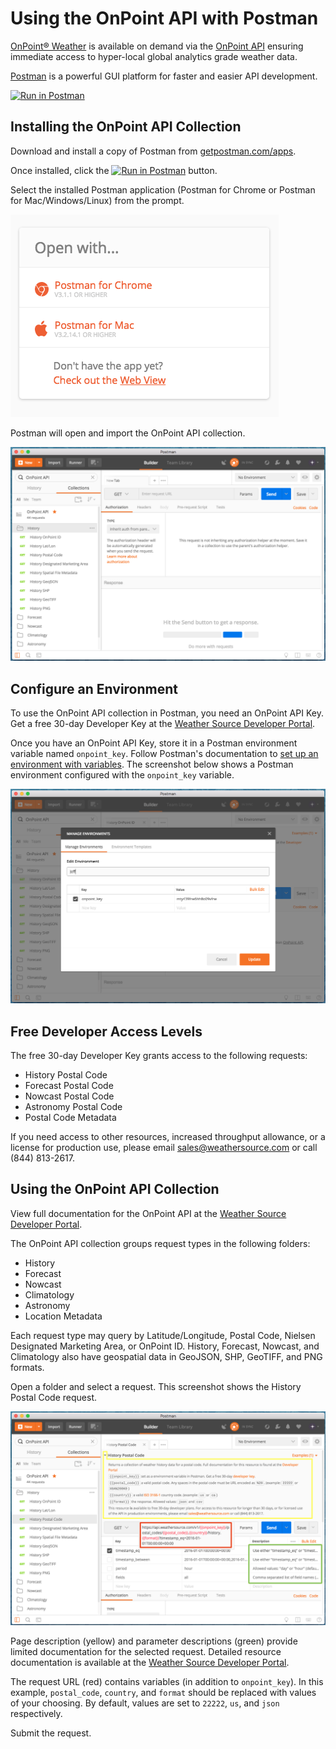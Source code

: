 # Using the OnPoint API with Postman

[OnPoint® Weather](https://weathersource.com/products/onpoint-weather/) is available on demand via the [OnPoint API](https://developer.weathersource.com/) ensuring immediate access to hyper-local global analytics grade weather data.

[Postman](https://www.getpostman.com/) is a powerful GUI platform for faster and easier API development.

[![Run in Postman](https://run.pstmn.io/button.svg)](https://app.getpostman.com/run-collection/ce7a3abf5ca6e28ff776)


## Installing the OnPoint API Collection

Download and install a copy of Postman from [getpostman.com/apps](https://www.getpostman.com/apps).

Once installed, click the [![Run in Postman](https://run.pstmn.io/button.svg)](https://app.getpostman.com/run-collection/ce7a3abf5ca6e28ff776) button.

Select the installed Postman application (Postman for Chrome or Postman for Mac/Windows/Linux) from the prompt.

![Open with...](https://github.com/weathersource/postman-collection-onpoint-api/blob/master/assets/open-with.png?raw=true)

Postman will open and import the OnPoint API collection.

![Collection Installed](https://github.com/weathersource/postman-collection-onpoint-api/blob/master/assets/collection-installed.png?raw=true)


## Configure an Environment

To use the OnPoint API collection in Postman, you need an OnPoint API Key. Get a free 30-day Developer Key at the [Weather Source Developer Portal](https://developer.weathersource.com/#developer-account-sign-up).

Once you have an OnPoint API Key, store it in a Postman environment variable named `onpoint_key`. Follow Postman's documentation to [set up an environment with variables](https://www.getpostman.com/docs/postman/environments_and_globals/manage_environments). The screenshot below shows a Postman environment configured with the `onpoint_key` variable.

![Configured Environment](https://github.com/weathersource/postman-collection-onpoint-api/blob/master/assets/configured-environment.png?raw=true)


## Free Developer Access Levels

The free 30-day Developer Key grants access to the following requests:

* History Postal Code
* Forecast Postal Code
* Nowcast Postal Code
* Astronomy Postal Code
* Postal Code Metadata

If you need access to other resources, increased throughput allowance, or a license for production use, please email <sales@weathersource.com> or call (844) 813-2617.


## Using the OnPoint API Collection

View full documentation for the OnPoint API at the [Weather Source Developer Portal](https://developer.weathersource.com/documentation/).

The OnPoint API collection groups request types in the following folders:

* History
* Forecast
* Nowcast
* Climatology
* Astronomy
* Location Metadata

Each request type may query by Latitude/Longitude, Postal Code, Nielsen Designated Marketing Area, or OnPoint ID. History, Forecast, Nowcast, and Climatology also have geospatial data in GeoJSON, SHP, GeoTIFF, and PNG formats.

Open a folder and select a request. This screenshot shows the History Postal Code request.

![History Postal Code](https://github.com/weathersource/postman-collection-onpoint-api/blob/master/assets/history-postal-code.png?raw=true)

Page description (yellow) and parameter descriptions (green) provide limited documentation for the selected request. Detailed resource documentation is available at the [Weather Source Developer Portal](https://developer.weathersource.com/documentation/resources/).

The request URL (red) contains variables (in addition to `onpoint_key`). In this example, `postal_code`, `country`, and `format` should be replaced with values of your choosing. By default, values are set to `22222`, `us`, and `json` respectively.

Submit the request.
